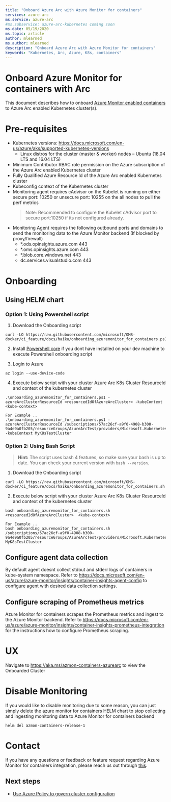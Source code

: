 ```yaml
---
title: "Onboard Azure Arc with Azure Monitor for containers"
services: azure-arc
ms.service: azure-arc
#ms.subservice: azure-arc-kubernetes coming soon
ms.date: 05/19/2020
ms.topic: article
author: mlearned
ms.author: mlearned
description: "Onboard Azure Arc with Azure Monitor for containers"
keywords: "Kubernetes, Arc, Azure, K8s, containers"
---
```


# Onboard Azure Monitor for containers with Arc
This document describes how to onboard [Azure Monitor enabled containers](https://docs.microsoft.com/en-us/azure/azure-monitor/insights/container-insights-overview) to Azure Arc enabled Kubernetes cluster(s).

# Pre-requisites
- Kubernetes versions: https://docs.microsoft.com/en-us/azure/aks/supported-kubernetes-versions
  - Linux distros for the cluster (master & worker) nodes – Ubuntu (18.04 LTS and 16.04 LTS)
- Minimum Contributor RBAC role permission on the Azure subscription of the Azure Arc enabled Kubernetes cluster
- Fully Qualified Azure Resource Id of the Azure Arc enabled Kubernetes cluster
- Kubeconfig context of the Kubernetes cluster
- Monitoring agent requires cAdvisor on the Kubelet is running on either secure port: 10250 or unsecure port: 10255 on the all nodes to pull the perf metrics   
   > Note:  Recommended to configure the Kubelet cAdvisor port to secure port:10250 if its not configured already.
- Monitoring Agent requires the following outbound ports and domains to send the monitoring data to the Azure Monitor backend (If blocked by proxy/firewall)
    -  *.ods.opinsights.azure.com 443
    -  *.oms.opinsights.azure.com 443
    -  *.blob.core.windows.net 443
    -  dc.services.visualstudio.com 443

# Onboarding

## Using HELM chart

### Option 1: Using Powershell  script

1. Download the Onboarding script
```console
curl -LO https://raw.githubusercontent.com/microsoft/OMS-docker/ci_feature/docs/haiku/onboarding_azuremonitor_for_containers.ps1
 ```
2. Install [Powershell core](https://docs.microsoft.com/en-us/powershell/scripting/install/installing-powershell?view=powershell-6) if you dont have installed on your dev machine to execute Powershell onboarding script

3. Login to Azure
```console
az login --use-device-code
```

4. Execute below script with your cluster Azure Arc K8s Cluster ResourceId and context of the kubernetes cluster
```console
.\onboarding_azuremonitor_for_containers.ps1 -azureArcClusterResourceId <resourcedIdOfAzureArcCluster> -kubeContext <kube-context>

For Example ..
.\onboarding_azuremonitor_for_containers.ps1 -azureArcClusterResourceId /subscriptions/57ac26cf-a9f0-4908-b300-9a4e9a0fb205/resourceGroups/AzureArcTest/providers/Microsoft.Kubernetes/connectedClusters/AzureArcTest1 -kubeContext MyK8sTestCluster

 ```
### Option 2: Using Bash Script

> **Hint:** The script uses bash 4 features, so make sure your bash is up to date. You can check your current version with `bash --version`.

1. Download the Onboarding script
```console
curl -LO https://raw.githubusercontent.com/microsoft/OMS-docker/ci_feature/docs/haiku/onboarding_azuremonitor_for_containers.sh
 ```
2. Execute below script with your cluster Azure Arc K8s Cluster ResourceId and context of the kubernetes cluster
```console
bash onboarding_azuremonitor_for_containers.sh <resourcedIdOfAzureArcCluster>  <kube-context>

For Example ..
bash onboarding_azuremonitor_for_containers.sh /subscriptions/57ac26cf-a9f0-4908-b300-9a4e9a0fb205/resourceGroups/AzureArcTest/providers/Microsoft.Kubernetes/connectedClusters/AzureArcTest1 MyK8sTestCluster

 ```

## Configure agent data collection
By default agent doesnt collect stdout and stderr logs of containers in kube-system namespace.
Refer to https://docs.microsoft.com/en-us/azure/azure-monitor/insights/container-insights-agent-config to configure agent with desired data collection settings.

## Configure scraping of Prometheus metrics
Azure Monitor for containers scrapes the Prometheus metrics and ingest to the Azure Monitor backend.
Refer to https://docs.microsoft.com/en-us/azure/azure-monitor/insights/container-insights-prometheus-integration for the instructions how to configure Prometheus scraping.

# UX
Navigate to  https://aka.ms/azmon-containers-azurearc to view the Onboarded Cluster

# Disable Monitoring
If you would like to disable monitoring due to some reason, you can just simply delete the azure monitor for containers HELM chart to stop collecting and ingesting  monitoring  data to Azure Monitor for containers backend

```console
helm del azmon-containers-release-1
```

# Contact
If you have any questions or feedback or feature request regarding Azure Monitor for containers integration, please reach us out through [this](mailto:omscontainers@microsoft.com).

## Next steps

* [Use Azure Policy to govern cluster configuration](./use-azure-policy.md)
